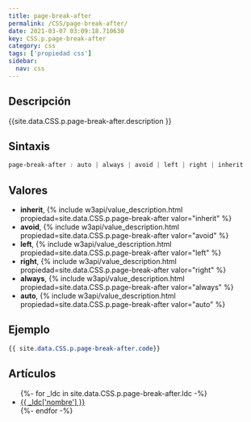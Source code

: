 ```yaml
---
title: page-break-after
permalink: /CSS/page-break-after/
date: 2021-03-07 03:09:18.710630
key: CSS.p.page-break-after
category: css
tags: ['propiedad css']
sidebar: 
  nav: css
---
```


## Descripción
{{site.data.CSS.p.page-break-after.description }}

## Sintaxis
~~~css
page-break-after : auto | always | avoid | left | right | inherit
~~~

## Valores
* **inherit**,  {% include w3api/value_description.html propiedad=site.data.CSS.p.page-break-after valor="inherit" %}
* **avoid**,  {% include w3api/value_description.html propiedad=site.data.CSS.p.page-break-after valor="avoid" %}
* **left**,  {% include w3api/value_description.html propiedad=site.data.CSS.p.page-break-after valor="left" %}
* **right**,  {% include w3api/value_description.html propiedad=site.data.CSS.p.page-break-after valor="right" %}
* **always**,  {% include w3api/value_description.html propiedad=site.data.CSS.p.page-break-after valor="always" %}
* **auto**,  {% include w3api/value_description.html propiedad=site.data.CSS.p.page-break-after valor="auto" %}

## Ejemplo
~~~css
{{ site.data.CSS.p.page-break-after.code}}
~~~

## Artículos
<ul>
{%- for _ldc in site.data.CSS.p.page-break-after.ldc -%}
   <li>
       <a href="{{_ldc['url'] }}">{{ _ldc['nombre'] }}</a>
   </li>
{%- endfor -%}
</ul>
